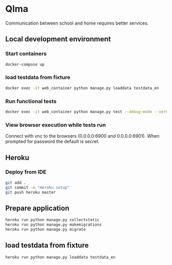 # Qlma

Communication between school and home requires better services.

## Local development environment

### Start containers
```bash
docker-compose up
```

### load testdata from fixture
```bash
docker exec -it web_container python manage.py loaddata testdata_en
```

### Run functional tests
```bash
docker exec -it web_container python manage.py test --debug-mode --verbosity 2
```

### View browser execution while tests run
Connect with vnc to the browsers (0.0.0.0:6900 and 0.0.0.0:6901). 
When prompted for password the default is secret.

## Heroku

### Deploy from IDE
```bash
git add .
git commit -m "Heroku setup"
git push heroku master
```

## Prepare application
```bash
heroku run python manage.py collectstatic
heroku run python manage.py makemigrations
heroku run python manage.py migrate
```

## load testdata from fixture
```bash
heroku run python manage.py loaddata testdata_en
```